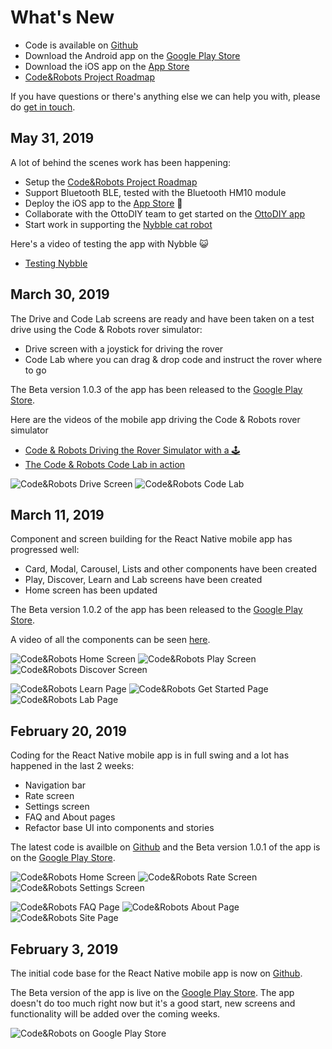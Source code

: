 
# What's New

 - Code is available on [Github](https://github.com/codeandrobots/codeandrobots-app)
 - Download the Android app on the [Google Play Store](https://play.google.com/store/apps/details?id=com.codeandrobots.beta&ah=fmxnGH-WXpRTFOPNCggRzlARIIk)
 - Download the iOS app on the [App Store](https://itunes.apple.com/us/app/code-robots/id1462402633?mt=8)
 - [Code&Robots Project Roadmap](https://github.com/orgs/codeandrobots/projects/1)

If you have questions or there's anything else we can help you with, please do [get in touch](mailto:codeandrobotshq@gmail.com).

## May 31, 2019

A lot of behind the scenes work has been happening:
 - Setup the [Code&Robots Project Roadmap](https://github.com/orgs/codeandrobots/projects/1)
 - Support Bluetooth BLE, tested with the Bluetooth HM10 module
 - Deploy the iOS app to the [App Store](https://itunes.apple.com/us/app/code-robots/id1462402633?mt=8) :tada:
 - Collaborate with the OttoDIY team to get started on the [OttoDIY app](https://github.com/OttoDIY/OttoDIYApp)
 - Start work in supporting the [Nybble cat robot](https://www.indiegogo.com/projects/nybble-world-s-cutest-open-source-robotic-kitten/x/10837309#/)

Here's a video of testing the app with Nybble :smiley_cat:
 - [Testing Nybble](https://www.instagram.com/p/ByIS8shCcBG)

## March 30, 2019

The Drive and Code Lab screens are ready and have been taken on a test drive using the Code & Robots rover simulator:
 - Drive screen with a joystick for driving the rover
 - Code Lab where you can drag & drop code and instruct the rover where to go

The Beta version 1.0.3 of the app has been released to the [Google Play Store](https://play.google.com/store/apps/details?id=com.codeandrobots.beta&ah=fmxnGH-WXpRTFOPNCggRzlARIIk).

Here are the videos of the mobile app driving the Code & Robots rover simulator
 - [Code & Robots Driving the Rover Simulator with a 🕹️](https://www.instagram.com/p/BvJeNdNi7Ij)
 - [The Code & Robots Code Lab in action](https://www.instagram.com/p/BvmWQm6Ci4b)

![Code&Robots Drive Screen](https://i.imgur.com/vK3Re3Pm.png)
![Code&Robots Code Lab](https://i.imgur.com/3DGgdsPm.jpg)

## March 11, 2019

Component and screen building for the React Native mobile app has progressed well:
 - Card, Modal, Carousel, Lists and other components have been created
 - Play, Discover, Learn and Lab screens have been created
 - Home screen has been updated

The Beta version 1.0.2 of the app has been released to the [Google Play Store](https://play.google.com/store/apps/details?id=com.codeandrobots.beta&ah=fmxnGH-WXpRTFOPNCggRzlARIIk).

A video of all the components can be seen [here](https://www.instagram.com/p/Buv-_uQCRtO).

![Code&Robots Home Screen](https://i.imgur.com/VXZCdCRm.jpg)
![Code&Robots Play Screen](https://i.imgur.com/U5HoxWvm.jpg)
![Code&Robots Discover Screen](https://i.imgur.com/hr2oG4Hm.jpg)

![Code&Robots Learn Page](https://i.imgur.com/jkJSfMDm.jpg)
![Code&Robots Get Started Page](https://i.imgur.com/05zomynm.jpg)
![Code&Robots Lab Page](https://i.imgur.com/LsUCW3am.jpg)

## February 20, 2019

Coding for the React Native mobile app is in full swing and a lot has happened in the last 2 weeks:
 - Navigation bar
 - Rate screen
 - Settings screen
 - FAQ and About pages
 - Refactor base UI into components and stories
 
The latest code is availble on [Github](https://github.com/codeandrobots/codeandrobots-app) and the Beta version 1.0.1 of the app is on the [Google Play Store](https://play.google.com/store/apps/details?id=com.codeandrobots.beta&ah=fmxnGH-WXpRTFOPNCggRzlARIIk).

![Code&Robots Home Screen](https://i.imgur.com/WeasUUkm.jpg)
![Code&Robots Rate Screen](https://i.imgur.com/X9LR6Ijm.jpg)
![Code&Robots Settings Screen](https://i.imgur.com/QLfI5Wwm.jpg)

![Code&Robots FAQ Page](https://i.imgur.com/1Y8lvItm.jpg)
![Code&Robots About Page](https://i.imgur.com/XuuSrkSm.jpg)
![Code&Robots Site Page](https://i.imgur.com/mCCBfQEm.jpg)

## February 3, 2019

The initial code base for the React Native mobile app is now on [Github](https://github.com/codeandrobots/codeandrobots-app).

The Beta version of the app is live on the [Google Play Store](https://play.google.com/store/apps/details?id=com.codeandrobots.beta&ah=fmxnGH-WXpRTFOPNCggRzlARIIk). The app doesn't do too much right now but it's a good start, new screens and functionality will be added over the coming weeks.

![Code&Robots on Google Play Store](https://i.imgur.com/rj28LSCm.jpg)

